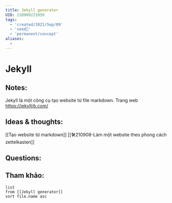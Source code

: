 ```yaml
---
title: Jekyll generator
UID: 210909221059
tags:
  - 'created/2021/Sep/09'
  - 'seed🥜'
  - 'permanent/concept'
aliases:
  - 
---
```

# Jekyll

## Notes:
Jekyll là một công cụ tạo website từ file markdown.
Trang web https://jekyllrb.com/

## Ideas & thoughts:
[[Tạo website từ markdown]]
[[🛠️210908-Làm một website theo phong cách zettelkasten]]

## Questions:


## Tham khảo:
```dataview
list
from [[Jekyll generator]]
sort file.name asc
```